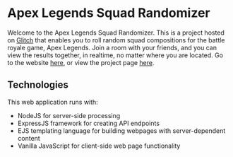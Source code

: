 # Apex Legends Squad Randomizer
Welcome to the Apex Legends Squad Randomizer. This is a project hosted on [Glitch](https://glitch.com/) that enables you to roll random squad compositions for the battle royale game, Apex Legends. Join a room with your friends, and you can view the results together, in realtime, no matter where you are located. Go to the website [here](https://randlej.glitch.me), or view the project page [here](https://glitch.com/~randlej).

## Technologies
This web application runs with:
* NodeJS for server-side processing
* ExpressJS framework for creating API endpoints
* EJS templating language for building webpages with server-dependent content
* Vanilla JavaScript for client-side web page functionality
